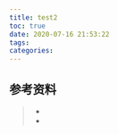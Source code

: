 ```yaml
---
title: test2
toc: true
date: 2020-07-16 21:53:22
tags:
categories:
---
```






## 参考资料
> - []()
> - []()
